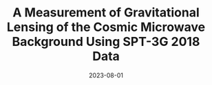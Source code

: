 ---
title: "A Measurement of Gravitational Lensing of the Cosmic Microwave Background Using SPT-3G 2018 Data"
collection: "publications"
category: "co_papers"
permalink: /publications/2023arXiv230811608P
link: https://ui.adsabs.harvard.edu/abs/2023arXiv230811608P/abstract
date: 2023-08-01
venue: "arXiv e-prints"
citation: "Muñoz-Echeverría, M., Macías-Pérez, J. F., Pratt, G. W., et al. (2023), Astronomy and Astrophysics, 671, A28."
---